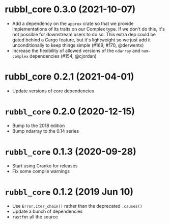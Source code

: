# rubbl_core 0.3.0 (2021-10-07)

- Add a dependency on the `approx` crate so that we provide implementations
  of its traits on our Complex type. If we don't do this, it's not possible
  for downstream users to do so. This extra dep could be gated behind a Cargo
  feature, but it's lightweight so we just add it unconditionally to keep
  things simple (#169, #170, @derwentx)
- Increase the flexibility of allowed versions of the `ndarray` and
  `num-complex` dependencies (#154, @cjordan)


# rubbl_core 0.2.1 (2021-04-01)

- Update versions of core dependencies


# `rubbl_core` 0.2.0 (2020-12-15)

- Bump to the 2018 edition
- Bump ndarray to the 0.14 series


# `rubbl_core` 0.1.3 (2020-09-28)

- Start using Cranko for releases
- Fix some compile warnings


# `rubbl_core` 0.1.2 (2019 Jun 10)

- Use `Error.iter_chain()` rather than the deprecated `.causes()`
- Update a bunch of dependencies
- `rustfmt` all the source
